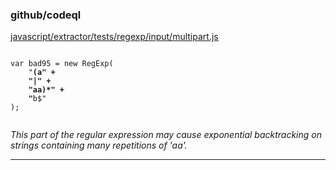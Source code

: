 ### github/codeql

[javascript/extractor/tests/regexp/input/multipart.js](https://github.com/github/codeql/blob/d094bbc06d063d0da8d0303676943c345e61de53/javascript/extractor/tests/regexp/input/multipart.js#L17C6-L20C6)

<pre><code class="javascript">
var bad95 = new RegExp(
    "<strong>(a" + </strong>
<strong>    "|" + </strong>
<strong>    "aa)*" + </strong>
<strong>    "</strong>b$"
);

</code></pre>

*This part of the regular expression may cause exponential backtracking on strings containing many repetitions of 'aa'.*

----------------------------------------
